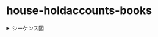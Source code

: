 # house-holdaccounts-books

  <details>
     <summary>シーケンス図</summary>
  
  ```mermaid
 sequenceDiagram
  actor User
  participant Controller
  participant Service
  participant Repository
  participant DB
 
  User ->> Controller : findShoppingList /update
  Controller ->> DB : ショッピングカート情報問い合わせ
  DB ->> Controller    : ショッピングカート情報送信
  Controller ->> Service : 宛先情報をフォームへセット
  Service ->> Repository : 宛先情報を送る
  Repository ->> DB : 注文情報と宛先情報を格納
  Repository ->> DB : ショッピングカート情報削除
  DB ->> Repository : 注文情報を取得
  Repository ->> Service : 注文情報を送る
  Service ->> Controller : 最新の注文情報を送る
  Controller ->> User : HTTPレスポンス   
   ```
  </details>
